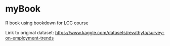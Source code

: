 # myBook
R book using bookdown for LCC course

Link to original dataset: https://www.kaggle.com/datasets/revathyta/survey-on-employment-trends
